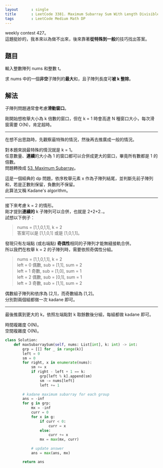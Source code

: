 ```yaml
---
layout      : single
title       : LeetCode 3381. Maximum Subarray Sum With Length Divisible by K
tags        : LeetCode Medium Math DP
---
```

weekly contest 427。  
這題挺妙的，我本來以為做不出來，後來靠著**從特殊到一般**的技巧找出答案。  

## 題目

輸入整數陣列 nums 和整數 t。  

求 nums 中的一個**非空**子陣列的**最大**和，且子陣列長度可**被 k 整除**。  

## 解法

子陣列問題通常會考慮**滑動窗口**。  

剛開始想枚舉大小為 k 倍數的窗口，但在 k = 1 時會高達 N 種窗口大小，每次滑窗需要 O(N)，肯定超時。  

---

在想不出思路時，先觀察最特殊的情況，然後再去推廣成一般的情況。  

對本題來說最特殊的情況就是 k = 1。  
任意數量、**連續**的大小為 1 的窗口都可以合併成更大的窗口，畢竟所有數都是 1 的倍數。  
問題轉換成 [53. Maximum Subarray](https://leetcode.com/problems/maximum-subarray/)。  

這是一個經典的 dp 問題，依序枚舉元素 x 作為子陣列結尾，並判斷先前子陣列和，若是正數則保留，負數則不保留。  
此算法又稱 Kadane's algorithm。  

---

接下來考慮 k = 2 的情形。  
剛才提到**連續的** k 子陣列可以合併，也就是 2+2+2..。  
試想以下例子：  
> nums = [1,1,0,1,1], k = 2  
> 答案可以是 [1,1,0,1] 或是 [1,0,1,1]。  

發現只有左端點 (或右端點) **奇偶性**相同的子陣列才能無縫接軌合併。  
所以我們在枚舉 k = 2 的子陣列時，需要依照奇偶性分組。  

> nums = [1,1,0,1,1], k = 2  
> left = 0 偶數, sub = [1,1], sum = 2  
> left = 1 奇數, sub = [1,0], sum = 1  
> left = 2 偶數, sub = [0,1], sum = 1  
> left = 3 奇數, sub = [1,1], sum = 2  

偶數組子陣列和依序為 [2,1]，而奇數組為 [1,2]。  
分別對兩個組都做一次 kadane 即可。  

---

最後推廣到更大的 k，依照左端點對 k 取餘數後分組，每組都做 kadane 即可。  

時間複雜度 O(N)。  
空間複雜度 O(N)。  

```python
class Solution:
    def maxSubarraySum(self, nums: List[int], k: int) -> int:
        grp = [[] for _ in range(k)]
        left = 0
        sm = 0
        for right, x in enumerate(nums):
            sm += x
            if right - left + 1 == k:
                grp[left % k].append(sm)
                sm -= nums[left]
                left += 1
        
        # kadane maximum subarray for each group
        ans = -inf
        for g in grp:
            mx = -inf
            curr = 0
            for x in g:
                if curr < 0:
                    curr = x
                else:
                    curr += x
                mx = max(mx, curr)
                
            # update answer
            ans = max(ans, mx)

        return ans
```
